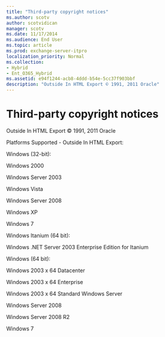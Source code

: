 ```yaml
---
title: "Third-party copyright notices"
ms.author: scotv
author: scotvidican
manager: scotv
ms.date: 11/17/2014
ms.audience: End User
ms.topic: article
ms.prod: exchange-server-itpro
localization_priority: Normal
ms.collection:
- Hybrid
- Ent_O365_Hybrid
ms.assetid: e94f1244-acb8-4ddd-b54e-5cc37f903bbf
description: "Outside In HTML Export © 1991, 2011 Oracle"
---
```


# Third-party copyright notices

Outside In HTML Export © 1991, 2011 Oracle
  
Platforms Supported - Outside In HTML Export:
  
Windows (32-bit):
  
Windows 2000
  
Windows Server 2003
  
Windows Vista
  
Windows Server 2008
  
Windows XP
  
Windows 7
  
Windows Itanium (64 bit):
  
Windows .NET Server 2003 Enterprise Edition for Itanium
  
Windows (64 bit):
  
Windows 2003 x 64 Datacenter
  
Windows 2003 x 64 Enterprise
  
Windows 2003 x 64 Standard Windows Server
  
Windows Server 2008
  
Windows Server 2008 R2
  
Windows 7
  

